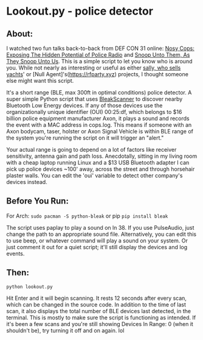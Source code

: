 # Lookout.py - police detector
## About:
I watched two fun talks back-to-back from DEF CON 31 online: [Nosy Cops: Exposing The Hidden Potential of Police Radio](https://www.reconvillage.org/talks-recon-village-defcon-31/nosy-cops%3A-exposing-the-hidden-potential-of-police-radio) and [Snoop Unto Them, As They Snoop Unto Us](https://blog.dataparty.xyz/blog/snoop-unto-them/). This is a simple script to let you know who is around you. While not nearly as interesting or useful as either [sally, who sells yachts](https://www.atlscanner.com/)' or [Null Agent]'s(https://rfparty.xyz) projects, I thought someone else might want this script.

It's a short range (BLE, max 300ft in optimal conditions) police detector. A super simple Python script that uses [BleakScanner](https://pypi.org/project/bleak/) to discover nearby Bluetooth Low Energy devices. If any of those devices use the organizationally unique identifier (OUI) 00:25:df, which belongs to $16 billion police equipment manufacturer Axon, it plays a sound and records the event with a MAC address in cops.log. This means if someone with an Axon bodycam, taser, holster or Axon Signal Vehicle is within BLE range of the system you're running the script on it will trigger an "alert."

Your actual range is going to depend on a lot of factors like receiver sensitivity, antenna gain and path loss. Anecdotally, sitting in my living room with a cheap laptop running Linux and a $13 USB Bluetooth adapter I can pick up police devices ~100' away, across the street and through horsehair plaster walls. You can edit the 'oui' variable to detect other company's devices instead.

## Before You Run:
For Arch:
`sudo pacman -S python-bleak`
or pip
`pip install bleak`

The script uses paplay to play a sound on ln 38. If you use PulseAudio, just change the path to an appropriate sound file. Alternatively, you can edit this to use beep, or whatever command will play a sound on your system. Or just comment it out for a quiet script; it'll still display the devices and log events.

## Then:
`python lookout.py`

Hit Enter and it will begin scanning. It rests 12 seconds after every scan, which can be changed in the source code. In addition to the time of last scan, it also displays the total number of BLE devices last detected, in the terminal. This is mostly to make sure the script is functioning as intended. If it's been a few scans and you're still showing Devices In Range: 0 (when it shouldn't be), try turning it off and on again. lol
